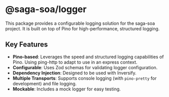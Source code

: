 # @saga-soa/logger

This package provides a configurable logging solution for the saga-soa project. It is built on top of Pino for high-performance, structured logging.

## Key Features

- **Pino-based**: Leverages the speed and structured logging capabilities of Pino. Using ping-http to adapt to use in an express context.
- **Configurable**: Uses Zod schemas for validating logger configuration.
- **Dependency Injection**: Designed to be used with Inversify.
- **Multiple Transports**: Supports console logging (with `pino-pretty` for development) and file logging.
- **Mockable**: Includes a mock logger for easy testing.